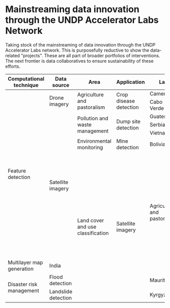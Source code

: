 # Mainstreaming data innovation through the UNDP Accelerator Labs Network

Taking stock of the mainstreaming of data innovation through the UNDP Accelerator Labs network.
This is purposefully reductive to show the data-related "projects". These are all part of broader portfolios of interventions.
The next frontier is data collaboratives to ensure sustainability of these efforts.

<table>
	<thead>
		<tr>
			<th>Computational technique</th>
			<th>Data source</th>
			<th>Area</th>
			<th>Application</th>
			<th>Lab</th>
		</tr>
	</thead>
	<tbody>
		<tr>
			<td rowspan=9>Feature detection</td>
			<td rowspan=2>Drone imagery</td>
			<td rowspan=2>Agriculture and pastoralism</td>
			<td rowspan=2>Crop disease detection</td>
			<td>Cameroon</td>
		</tr>
		<tr>
			<td>Cabo Verde</td>
		</tr>
		<tr>
			<td rowspan=7>Satellite imagery</td>
			<td rowspan=3>Pollution and waste management</td>
			<td rowspan=3>Dump site detection</td>
			<td>Guatemala</td>
		</tr>
		<tr>
			<td>Serbia</td>
		</tr>
		<tr>
			<td>Vietnam</td>
		</tr>
		<tr>
			<td>Environmental monitoring</td>
			<td>Mine detection</td>
			<td>Bolivia</td>
		</tr>
		<tr>
			<td rowspan=6>Land cover and use classification</td>
			<td rowspan=6>Satellite imagery</td>
			<td rowspan=4>Agriculture and pastoralism</td>
			<td>Detection of sustained grazing areas over time</td>
			<td>Somalia</td>
		</tr>
		<tr>
			<td>Detection of sustained dry croplands over time</td>
			<td>Niger</td>
		</tr>
		<tr>
			<td>Detection of forest boundaries over time</td>
			<td>Ecuador</td>
		</tr>
		<tr>
			<td>Multilayer map generation</td>
			<td>India</td>
		</tr>
		<tr>
			<td rowspan=2>Disaster risk management</td>
			<td>Flood detection</td>
			<td>Mauritania</td>
		</tr>
		<tr>
			<td>Landslide detection</td>
			<td>Kyrgyzstan</td>
		</tr>
	</tbody>
</table>